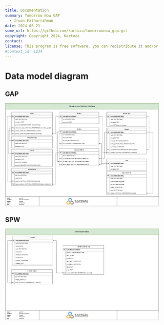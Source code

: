 ```yaml
---
title: Documentation
summary: Tomorrow Now GAP
  - Irwan Fathurrahman
date: 2024-06-21
some_url: https://github.com/kartoza/tomorrownow_gap.git
copyright: Copyright 2024, Kartoza
contact:
license: This program is free software; you can redistribute it and/or modify it under the terms of the GNU Affero General Public License as published by the Free Software Foundation; either version 3 of the License, or (at your option) any later version.
#context_id: 1234
---
```


# Data model diagram

## GAP

![database design gap](./diagram/ground-observations-database-design-1.png)

## SPW

![database design spw](./diagram/ground-observations-database-design-2.png)

